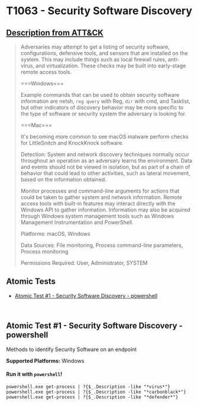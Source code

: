# T1063 - Security Software Discovery
## [Description from ATT&CK](https://attack.mitre.org/wiki/Technique/T1063)
<blockquote>Adversaries may attempt to get a listing of security software, configurations, defensive tools, and sensors that are installed on the system. This may include things such as local firewall rules, anti-virus, and virtualization. These checks may be built into early-stage remote access tools.

===Windows===

Example commands that can be used to obtain security software information are netsh, <code>reg query</code> with Reg, <code>dir</code> with cmd, and Tasklist, but other indicators of discovery behavior may be more specific to the type of software or security system the adversary is looking for.

===Mac===

It's becoming more common to see macOS malware perform checks for LittleSnitch and KnockKnock software.

Detection: System and network discovery techniques normally occur throughout an operation as an adversary learns the environment. Data and events should not be viewed in isolation, but as part of a chain of behavior that could lead to other activities, such as lateral movement, based on the information obtained.

Monitor processes and command-line arguments for actions that could be taken to gather system and network information. Remote access tools with built-in features may interact directly with the Windows API to gather information. Information may also be acquired through Windows system management tools such as Windows Management Instrumentation and PowerShell.

Platforms: macOS, Windows

Data Sources: File monitoring, Process command-line parameters, Process monitoring

Permissions Required: User, Administrator, SYSTEM</blockquote>

## Atomic Tests

- [Atomic Test #1 - Security Software Discovery - powershell](#atomic-test-1---security-software-discovery---powershell)


<br/>

## Atomic Test #1 - Security Software Discovery - powershell
Methods to identify Security Software on an endpoint

**Supported Platforms:** Windows


#### Run it with `powershell`!
```
powershell.exe get-process | ?{$_.Description -like "*virus*"}
powershell.exe get-process | ?{$_.Description -like "*carbonblack*"}
powershell.exe get-process | ?{$_.Description -like "*defender*"}
```
<br/>

